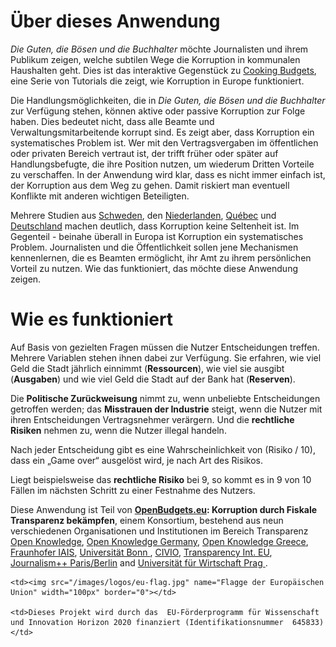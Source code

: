 # Über dieses Anwendung

_Die Guten, die Bösen und die Buchhalter_ möchte Journalisten und ihrem Publikum zeigen, welche subtilen Wege die Korruption in kommunalen Haushalten geht. Dies ist das interaktive Gegenstück zu [Cooking Budgets](http://cookingbudgets.com/), eine Serie von Tutorials die zeigt, wie Korruption in Europe funktioniert. 

Die Handlungsmöglichkeiten,  die in  _Die Guten, die Bösen und die Buchhalter_ zur Verfügung stehen, können aktive oder passive Korruption zur Folge haben. Dies bedeutet nicht, dass alle Beamte und Verwaltungsmitarbeitende korrupt sind. Es zeigt aber, dass Korruption ein systematisches Problem ist. Wer mit den Vertragsvergaben im öffentlichen oder privaten Bereich vertraut ist, der trifft früher oder später auf Handlungsbefugte, die ihre Position nutzen, um wiederum Dritten Vorteile zu verschaffen. In der Anwendung wird klar, dass es nicht immer einfach ist, der Korruption aus dem Weg zu gehen. Damit riskiert man eventuell Konflikte mit anderen wichtigen Beteiligten. 

Mehrere Studien aus [Schweden](http://www.nordicacademicpress.com/bok/a-clean-house/), den [Niederlanden](http://link.springer.com/chapter/10.1007/978-3-319-01839-3_19), [Québec](https://en.wikipedia.org/wiki/Charbonneau_Commission) und [Deutschland](https://www.amazon.de/Korruption-Deutschland-Portrait-einer-Wachstumsbranche/dp/3406510663) machen deutlich, dass Korruption keine Seltenheit ist. Im Gegenteil - beinahe überall in Europa ist Korruption ein systematisches Problem. Journalisten und die Öffentlichkeit sollen jene Mechanismen kennenlernen, die es Beamten ermöglicht, ihr Amt zu ihrem  persönlichen Vorteil zu nutzen. Wie das funktioniert, das möchte diese Anwendung zeigen. 

# Wie es funktioniert

Auf Basis von gezielten Fragen müssen die Nutzer Entscheidungen treffen. Mehrere Variablen stehen ihnen dabei zur Verfügung. Sie erfahren, wie viel Geld die Stadt jährlich einnimmt (**Ressourcen**), wie viel sie ausgibt (**Ausgaben**) und wie viel Geld die Stadt auf der Bank hat (**Reserven**).

Die **Politische Zurückweisung** nimmt zu, wenn unbeliebte Entscheidungen getroffen werden;  das **Misstrauen der Industrie** steigt,  wenn die Nutzer mit ihren Entscheidungen  Vertragsnehmer verärgern. Und die **rechtliche Risiken** nehmen zu, wenn die Nutzer illegal handeln. 

Nach jeder Entscheidung gibt es eine Wahrscheinlichkeit von (Risiko / 10), dass ein „Game over“ ausgelöst wird, je nach Art des Risikos.  

Liegt beispielsweise das **rechtliche Risiko** bei 9, so kommt es in 9 von 10 Fällen im nächsten Schritt zu einer Festnahme des Nutzers.  

Diese Anwendung ist Teil von <strong><a target="_blank" href="http://openbudgets.eu/">OpenBudgets.eu</a>: Korruption durch Fiskale Transparenz bekämpfen</strong>, einem Konsortium, bestehend aus neun verschiedenen Organisationen und Institutionen im Bereich  Transparenz  <a target="_blank" href="https://okfn.org/">Open Knowledge</a>, <a target="_blank" href="https://okfn.de/">Open Knowledge Germany</a>, <a target="_blank" href="http://okfn.gr/">Open Knowledge Greece</a>, <a target="_blank" href="https://www.iais.fraunhofer.de/en.html">Fraunhofer IAIS</a>, <a target="_blank" href="https://www.uni-bonn.de/">Universität Bonn </a>, <a target="_blank" href="http://www.civio.es/en/">CIVIO</a>, <a target="_blank" href="http://transparency.eu//">Transparency Int. EU</a>, <a target="_blank" href="http://www.jplusplus.org/en/paris-berlin/">Journalism++ Paris/Berlin</a> and <a target="_blank" href="https://www.vse.cz/english/">Universität für Wirtschaft Prag </a>. 

<table>

<tr>

	<td><img src="/images/logos/eu-flag.jpg" name="Flagge der Europäischen Union" width="100px" border="0"></td>

	<td>Dieses Projekt wird durch das  EU-Förderprogramm für Wissenschaft und Innovation Horizon 2020 finanziert (Identifikationsnummer  645833)</td>

</tr>

</table>